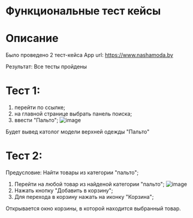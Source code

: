 # Функциональные тест кейсы
# Описание
Было проведено 2 тест-кейса App url: https://www.nashamoda.by 

Результат: Все тесты пройдены

# Тест 1:
1. перейти по ссылке;
2. на главной странице выбрать панель поиска;
3. ввести "Пальто";
![image](https://user-images.githubusercontent.com/70698710/193314709-aa891ff7-c4e5-40b7-94bd-e42d1e48137d.png)

Будет вывед католог модели верхней одежды "Пальто"

# Тест 2:
Предусловие: Найти товары из категории "пальто";
1. Перейти на любой товар из найденой категории "пальто";
![image](https://user-images.githubusercontent.com/70698710/193315234-83d4d95e-078d-4295-b412-e22d583b81c8.png)
2. Нажать кнопку "Добавить в корзину";
3. Для перехода в корзину нажать на иконку "Корзина";

Открывается окно корзины, в которой находится выбранный товар.
